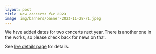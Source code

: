 ```yaml
---
layout: post
title: New concerts for 2023 
image: img/banners/banner-2022-11-28-v1.jpeg
---
```


We have added dates for two concerts next year. There is another one in the works, so please check back for news on that.

See [live details page](/live.html) for details.
